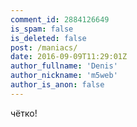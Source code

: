 ```yaml
---
comment_id: 2884126649
is_spam: false
is_deleted: false
post: /maniacs/
date: 2016-09-09T11:29:01Z
author_fullname: 'Denis'
author_nickname: 'm5web'
author_is_anon: false
---
```


<p>чётко!</p>
